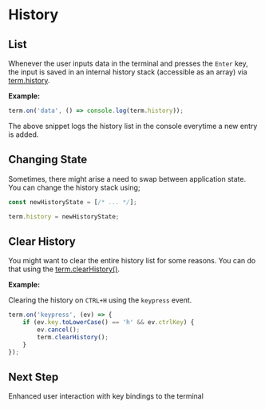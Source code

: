 # History

## List

Whenever the user inputs data in the terminal and presses the `Enter` key, the input is saved in an internal history stack (accessible as an array) via [term.history](../api/index.md#term-history).

**Example:** 

```js
term.on('data', () => console.log(term.history));
```

The above snippet logs the history list in the console everytime a new entry is added.

## Changing State

Sometimes, there might arise a need to swap between application state. You can change the history stack using;

```js
const newHistoryState = [/* ... */];

term.history = newHistoryState;
```

## Clear History

You might want to clear the entire history list for some reasons. You can do that using the [term.clearHistory()](../api/index.md#term-clearhistory).

**Example:**

Clearing the history on `CTRL+H` using the `keypress` event.

```js
term.on('keypress', (ev) => {
    if (ev.key.toLowerCase() == 'h' && ev.ctrlKey) {
        ev.cancel();
        term.clearHistory();
    }
});
```

## Next Step

Enhanced user interaction with key bindings to the terminal